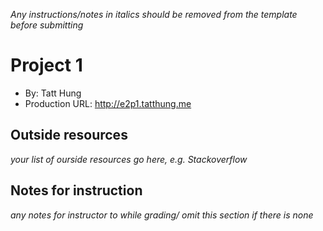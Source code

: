 *Any instructions/notes in italics should be removed from the template before 
submitting*

# Project 1
+ By: Tatt Hung
+ Production URL: <http://e2p1.tatthung.me>

## Outside resources
*your list of ourside resources go here, e.g. Stackoverflow*

## Notes for instruction
*any notes for instructor to while grading/ omit this section if there is none*
